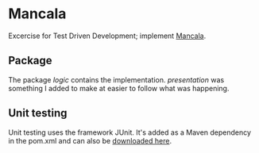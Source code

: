 Mancala
=======
Excercise for Test Driven Development; implement [Mancala](https://en.wikipedia.org/wiki/Mancala).

Package
------------

The package *logic* contains the implementation. *presentation* was something I added to make at easier to follow what was happening.

Unit testing
-----------

Unit testing uses the framework JUnit. It's added as a Maven dependency in the pom.xml and can also be [downloaded here](https://github.com/junit-team/junit/wiki/Download-and-Install).


